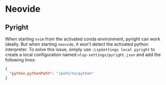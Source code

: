 # Neovide

## Pyright

When starting `nvim` from the activated conda environment, pyright can work ideally. But when starting `neovide`, it won't detect the activated python interpreter. To solve this issue, simply use `:LspSettings local pyright` to create a local configuration named `nlsp-settings/pyright.json` and add the following lines:
```json
{
  "python.pythonPath": "/path/to/python"
}
```
